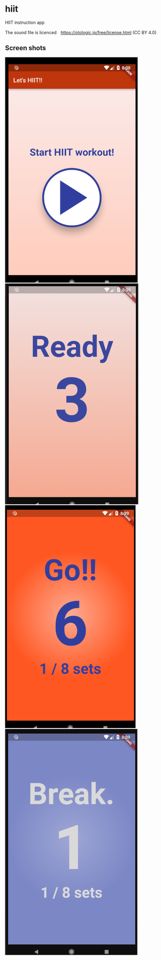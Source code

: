 # hiit

HIIT instruction app

The sound file is licenced　https://otologic.jp/free/license.html (CC BY 4.0)

## Screen shots

![doc/home_screen.png](doc/home_screen.png)
![doc/ready_screen.png](doc/ready_screen.png)
![doc/go_screen.png](doc/go_screen.png)
![doc/break_screen.png](doc/break_screen.png)